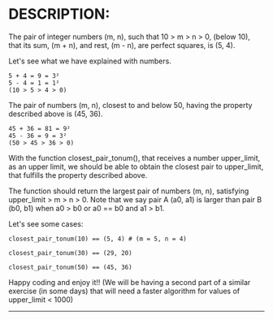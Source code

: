 # DESCRIPTION:
The pair of integer numbers (m, n), such that 10 > m > n > 0, (below 10), that its sum, (m + n), and rest, (m - n), are perfect squares, is (5, 4).

Let's see what we have explained with numbers.

    5 + 4 = 9 = 3²
    5 - 4 = 1 = 1²
    (10 > 5 > 4 > 0)  

The pair of numbers (m, n), closest to and below 50, having the property described above is (45, 36).

    45 + 36 = 81 = 9²
    45 - 36 = 9 = 3²
    (50 > 45 > 36 > 0)  

With the function closest_pair_tonum(), that receives a number upper_limit, as an upper limit, we should be able to obtain the closest pair to upper_limit, that fulfills the property described above.

The function should return the largest pair of numbers (m, n), satisfying upper_limit > m > n > 0. Note that we say pair A (a0, a1) is larger than pair B (b0, b1) when a0 > b0 or a0 == b0 and a1 > b1.

Let's see some cases:

    closest_pair_tonum(10) == (5, 4) # (m = 5, n = 4)

    closest_pair_tonum(30) == (29, 20)

    closest_pair_tonum(50) == (45, 36)  

Happy coding and enjoy it!! (We will be having a second part of a similar exercise (in some days) that will need a faster algorithm for values of upper_limit < 1000)  

-----
